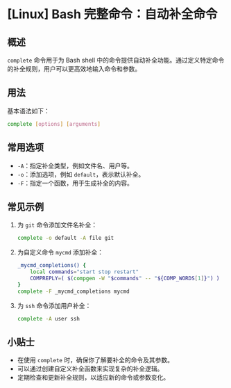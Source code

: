 # [Linux] Bash 完整命令：自动补全命令

## 概述
`complete` 命令用于为 Bash shell 中的命令提供自动补全功能。通过定义特定命令的补全规则，用户可以更高效地输入命令和参数。

## 用法
基本语法如下：
```bash
complete [options] [arguments]
```

## 常用选项
- `-A`：指定补全类型，例如文件名、用户等。
- `-o`：添加选项，例如 `default`，表示默认补全。
- `-F`：指定一个函数，用于生成补全的内容。

## 常见示例
1. 为 `git` 命令添加文件名补全：
   ```bash
   complete -o default -A file git
   ```

2. 为自定义命令 `mycmd` 添加补全：
   ```bash
   _mycmd_completions() {
       local commands="start stop restart"
       COMPREPLY=( $(compgen -W "$commands" -- "${COMP_WORDS[1]}") )
   }
   complete -F _mycmd_completions mycmd
   ```

3. 为 `ssh` 命令添加用户补全：
   ```bash
   complete -A user ssh
   ```

## 小贴士
- 在使用 `complete` 时，确保你了解要补全的命令及其参数。
- 可以通过创建自定义补全函数来实现复杂的补全逻辑。
- 定期检查和更新补全规则，以适应新的命令或参数变化。